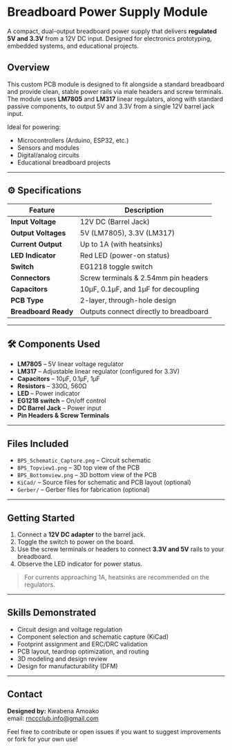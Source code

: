 # Breadboard Power Supply Module 

A compact, dual-output breadboard power supply that delivers **regulated 5V and 3.3V** from a 12V DC input. Designed for electronics prototyping, embedded systems, and educational projects.

## Overview

This custom PCB module is designed to fit alongside a standard breadboard and provide clean, stable power rails via male headers and screw terminals. The module uses **LM7805** and **LM317** linear regulators, along with standard passive components, to output 5V and 3.3V from a single 12V barrel jack input.

Ideal for powering:
- Microcontrollers (Arduino, ESP32, etc.)
- Sensors and modules
- Digital/analog circuits
- Educational breadboard projects

---

## ⚙️ Specifications

| Feature                | Description                             |
|------------------------|-----------------------------------------|
| **Input Voltage**      | 12V DC (Barrel Jack)                    |
| **Output Voltages**    | 5V (LM7805), 3.3V (LM317)               |
| **Current Output**     | Up to 1A (with heatsinks)               |
| **LED Indicator**      | Red LED (power-on status)               |
| **Switch**             | EG1218 toggle switch                    |
| **Connectors**         | Screw terminals & 2.54mm pin headers    |
| **Capacitors**         | 10µF, 0.1µF, and 1µF for decoupling     |
| **PCB Type**           | 2-layer, through-hole design            |
| **Breadboard Ready**   | Outputs connect directly to breadboard  |

---

## 🛠️ Components Used

- **LM7805** – 5V linear voltage regulator
- **LM317** – Adjustable linear regulator (configured for 3.3V)
- **Capacitors** – 10µF, 0.1µF, 1µF
- **Resistors** – 330Ω, 560Ω
- **LED** – Power indicator
- **EG1218 switch** – On/off control
- **DC Barrel Jack** – Power input
- **Pin Headers & Screw Terminals**

---

## Files Included

- `BPS_Schematic_Capture.png` – Circuit schematic
- `BPS_Topview1.png` – 3D top view of the PCB
- `BPS_Bottomview.png` – 3D bottom view of the PCB
- `KiCad/` – Source files for schematic and PCB layout (optional)
- `Gerber/` – Gerber files for fabrication (optional)

---

## Getting Started

1. Connect a **12V DC adapter** to the barrel jack.
2. Toggle the switch to power on the board.
3. Use the screw terminals or headers to connect **3.3V and 5V** rails to your breadboard.
4. Observe the LED indicator for power status.

>  For currents approaching 1A, heatsinks are recommended on the regulators.

---

## Skills Demonstrated

- Circuit design and voltage regulation  
- Component selection and schematic capture (KiCad)  
- Footprint assignment and ERC/DRC validation  
- PCB layout, teardrop optimization, and routing  
- 3D modeling and design review  
- Design for manufacturability (DFM)

---

## Contact

**Designed by:** Kwabena Amoako  
email: rnccclub.info@gmail.com

Feel free to contribute or open issues if you want to suggest improvements or fork for your own use!



